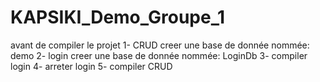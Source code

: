 # KAPSIKI_Demo_Groupe_1

avant de compiler le projet 
1- CRUD creer une base de donnée nommée: demo
2- login creer une base de donnée nommée: LoginDb
3- compiler login 
4- arreter login 
5- compiler CRUD
